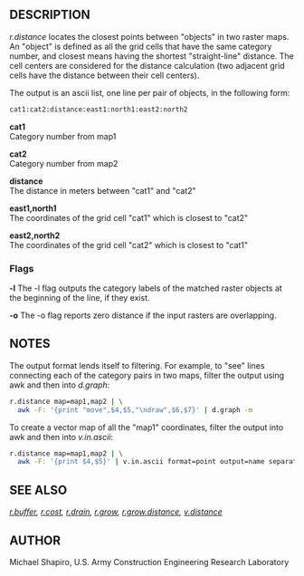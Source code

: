 ## DESCRIPTION

*r.distance* locates the closest points between "objects" in two raster
maps. An "object" is defined as all the grid cells that have the same
category number, and closest means having the shortest "straight-line"
distance. The cell centers are considered for the distance calculation
(two adjacent grid cells have the distance between their cell centers).

The output is an ascii list, one line per pair of objects, in the
following form:

```sh
cat1:cat2:distance:east1:north1:east2:north2
```

**cat1**  
Category number from map1

**cat2**  
Category number from map2

**distance**  
The distance in meters between "cat1" and "cat2"

**east1,north1**  
The coordinates of the grid cell "cat1" which is closest to "cat2"

**east2,north2**  
The coordinates of the grid cell "cat2" which is closest to "cat1"

### Flags

**-l** The -l flag outputs the category labels of the matched raster
objects at the beginning of the line, if they exist.

**-o** The -o flag reports zero distance if the input rasters are
overlapping.

## NOTES

The output format lends itself to filtering. For example, to "see" lines
connecting each of the category pairs in two maps, filter the output
using awk and then into *d.graph*:

```sh
r.distance map=map1,map2 | \
  awk -F: '{print "move",$4,$5,"\ndraw",$6,$7}' | d.graph -m
```

To create a vector map of all the "map1" coordinates, filter the output
into awk and then into *v.in.ascii*:

```sh
r.distance map=map1,map2 | \
  awk -F: '{print $4,$5}' | v.in.ascii format=point output=name separator=space
```

## SEE ALSO

*[r.buffer](r.buffer.md), [r.cost](r.cost.md), [r.drain](r.drain.md),
[r.grow](r.grow.md), [r.grow.distance](r.grow.distance.md),
[v.distance](v.distance.md)*

## AUTHOR

Michael Shapiro, U.S. Army Construction Engineering Research Laboratory
